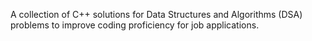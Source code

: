 A collection of C++ solutions for Data Structures and Algorithms (DSA) problems to improve coding proficiency for job applications.
